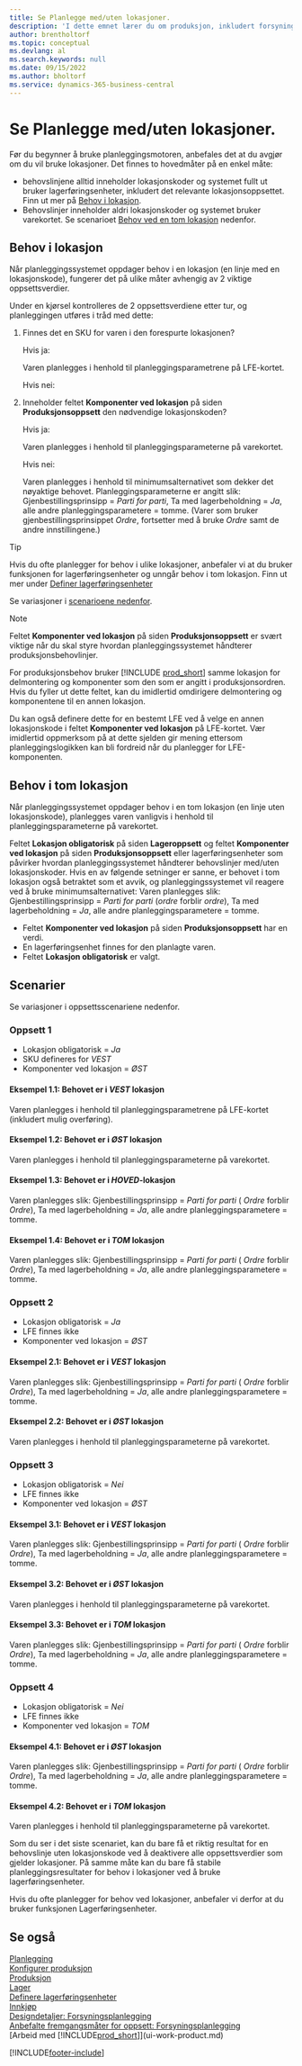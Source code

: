 ```yaml
---
title: Se Planlegge med/uten lokasjoner.
description: 'I dette emnet lærer du om produksjon, inkludert forsyningsplanlegging, i Business Central.'
author: brentholtorf
ms.topic: conceptual
ms.devlang: al
ms.search.keywords: null
ms.date: 09/15/2022
ms.author: bholtorf
ms.service: dynamics-365-business-central
---
```

# <a name="planning-with-or-without-locations"></a>Se Planlegge med/uten lokasjoner.

Før du begynner å bruke planleggingsmotoren, anbefales det at du avgjør om du vil bruke lokasjoner. Det finnes to hovedmåter på en enkel måte:

* behovslinjene alltid inneholder lokasjonskoder og systemet fullt ut bruker lagerføringsenheter, inkludert det relevante lokasjonsoppsettet. Finn ut mer på [Behov i lokasjon](#demand-at-location).  
* Behovslinjer inneholder aldri lokasjonskoder og systemet bruker varekortet. Se scenarioet [Behov ved en tom lokasjon](#demand-at-blank-location) nedenfor.

## <a name="demand-at-location"></a>Behov i lokasjon

Når planleggingssystemet oppdager behov i en lokasjon (en linje med en lokasjonskode), fungerer det på ulike måter avhengig av 2 viktige oppsettsverdier.  

Under en kjørsel kontrolleres de 2 oppsettsverdiene etter tur, og planleggingen utføres i tråd med dette:  

1. Finnes det en SKU for varen i den forespurte lokasjonen?  

    Hvis ja:  

    Varen planlegges i henhold til planleggingsparametrene på LFE-kortet.  

    Hvis nei:  

2. Inneholder feltet **Komponenter ved lokasjon** på siden **Produksjonsoppsett** den nødvendige lokasjonskoden?  

    Hvis ja:  

    Varen planlegges i henhold til planleggingsparameterne på varekortet.  

    Hvis nei:  

    Varen planlegges i henhold til minimumsalternativet som dekker det nøyaktige behovet. Planleggingsparameterne er angitt slik: Gjenbestillingsprinsipp = *Parti for parti*, Ta med lagerbeholdning = *Ja*, alle andre planleggingsparametere = tomme. (Varer som bruker gjenbestillingsprinsippet *Ordre*, fortsetter med å bruke *Ordre* samt de andre innstillingene.)

> [!TIP]
> Hvis du ofte planlegger for behov i ulike lokasjoner, anbefaler vi at du bruker funksjonen for lagerføringsenheter og unngår behov i tom lokasjon. Finn ut mer under [Definer lagerføringsenheter](inventory-how-to-set-up-stockkeeping-units.md)

Se variasjoner i [scenarioene nedenfor](#scenarios).

> [!NOTE]
> Feltet **Komponenter ved lokasjon** på siden **Produksjonsoppsett** er svært viktige når du skal styre hvordan planleggingssystemet håndterer produksjonsbehovlinjer.
>
> For produksjonsbehov bruker [!INCLUDE [prod_short](includes/prod_short.md)] samme lokasjon for delmontering og komponenter som den som er angitt i produksjonsordren. Hvis du fyller ut dette feltet, kan du imidlertid omdirigere delmontering og komponentene til en annen lokasjon.
>
> Du kan også definere dette for en bestemt LFE ved å velge en annen lokasjonskode i feltet **Komponenter ved lokasjon** på LFE-kortet. Vær imidlertid oppmerksom på at dette sjelden gir mening ettersom planleggingslogikken kan bli fordreid når du planlegger for LFE-komponenten.

## <a name="demand-at-blank-location"></a>Behov i tom lokasjon

Når planleggingssystemet oppdager behov i en tom lokasjon (en linje uten lokasjonskode), planlegges varen vanligvis i henhold til planleggingsparameterne på varekortet.

Feltet **Lokasjon obligatorisk** på siden **Lageroppsett** og feltet **Komponenter ved lokasjon** på siden **Produksjonsoppsett** eller lagerføringsenheter som påvirker hvordan planleggingssystemet håndterer behovslinjer med/uten lokasjonskoder. Hvis en av følgende setninger er sanne, er behovet i tom lokasjon også betraktet som et avvik, og planleggingssystemet vil reagere ved å bruke minimumsalternativet: Varen planlegges slik: Gjenbestillingsprinsipp = *Parti for parti* (*ordre* forblir *ordre*), Ta med lagerbeholdning = *Ja*, alle andre planleggingsparametere = tomme.

* Feltet **Komponenter ved lokasjon** på siden **Produksjonsoppsett** har en verdi.
* En lagerføringsenhet finnes for den planlagte varen.
* Feltet **Lokasjon obligatorisk** er valgt.

## <a name="scenarios"></a>Scenarier

Se variasjoner i oppsettsscenariene nedenfor.

### <a name="setup-1"></a>Oppsett 1

* Lokasjon obligatorisk = *Ja*  
* SKU defineres for *VEST*  
* Komponenter ved lokasjon = *ØST*  

#### <a name="case-11-demand-is-at-west-location"></a>Eksempel 1.1: Behovet er i *VEST* lokasjon

Varen planlegges i henhold til planleggingsparametrene på LFE-kortet (inkludert mulig overføring).

#### <a name="case-12-demand-is-at-east-location"></a>Eksempel 1.2: Behovet er i *ØST* lokasjon

Varen planlegges i henhold til planleggingsparameterne på varekortet.

#### <a name="case-13-demand-is-at-main-location"></a>Eksempel 1.3: Behovet er i *HOVED*-lokasjon

Varen planlegges slik: Gjenbestillingsprinsipp = *Parti for parti* ( *Ordre* forblir *Ordre*), Ta med lagerbeholdning = *Ja*, alle andre planleggingsparametere = tomme.

#### <a name="case-14-demand-is-at-blank-location"></a>Eksempel 1.4: Behovet er i *TOM* lokasjon

Varen planlegges slik: Gjenbestillingsprinsipp = *Parti for parti* ( *Ordre* forblir *Ordre*), Ta med lagerbeholdning = *Ja*, alle andre planleggingsparametere = tomme.

### <a name="setup-2"></a>Oppsett 2

* Lokasjon obligatorisk = *Ja*  
* LFE finnes ikke  
* Komponenter ved lokasjon = *ØST*  

#### <a name="case-21-demand-is-at-west-location"></a>Eksempel 2.1: Behovet er i *VEST* lokasjon

Varen planlegges slik: Gjenbestillingsprinsipp = *Parti for parti* ( *Ordre* forblir *Ordre*), Ta med lagerbeholdning = *Ja*, alle andre planleggingsparametere = tomme.

#### <a name="case-22-demand-is-at-east-location"></a>Eksempel 2.2: Behovet er i *ØST* lokasjon

Varen planlegges i henhold til planleggingsparameterne på varekortet.  

### <a name="setup-3"></a>Oppsett 3

* Lokasjon obligatorisk = *Nei*  
* LFE finnes ikke  
* Komponenter ved lokasjon = *ØST*  

#### <a name="case-31-demand-is-at-west-location"></a>Eksempel 3.1: Behovet er i *VEST* lokasjon

Varen planlegges slik: Gjenbestillingsprinsipp = *Parti for parti* ( *Ordre* forblir *Ordre*), Ta med lagerbeholdning = *Ja*, alle andre planleggingsparametere = tomme.

#### <a name="case-32-demand-is-at-east-location"></a>Eksempel 3.2: Behovet er i *ØST* lokasjon

Varen planlegges i henhold til planleggingsparameterne på varekortet.  

#### <a name="case-33-demand-is-at-blank-location"></a>Eksempel 3.3: Behovet er i *TOM* lokasjon

Varen planlegges slik: Gjenbestillingsprinsipp = *Parti for parti* ( *Ordre* forblir *Ordre*), Ta med lagerbeholdning = *Ja*, alle andre planleggingsparametere = tomme.

### <a name="setup-4"></a>Oppsett 4

* Lokasjon obligatorisk = *Nei*  
* LFE finnes ikke  
* Komponenter ved lokasjon = *TOM*  

#### <a name="case-41-demand-is-at-east-location"></a>Eksempel 4.1: Behovet er i *ØST* lokasjon

Varen planlegges slik: Gjenbestillingsprinsipp = *Parti for parti* ( *Ordre* forblir *Ordre*), Ta med lagerbeholdning = *Ja*, alle andre planleggingsparametere = tomme.

#### <a name="case-42-demand-is-at-blank-location"></a>Eksempel 4.2: Behovet er i *TOM* lokasjon

Varen planlegges i henhold til planleggingsparameterne på varekortet.

Som du ser i det siste scenariet, kan du bare få et riktig resultat for en behovslinje uten lokasjonskode ved å deaktivere alle oppsettsverdier som gjelder lokasjoner. På samme måte kan du bare få stabile planleggingsresultater for behov i lokasjoner ved å bruke lagerføringsenheter.  

Hvis du ofte planlegger for behov ved lokasjoner, anbefaler vi derfor at du bruker funksjonen Lagerføringsenheter.

## <a name="see-also"></a>Se også

[Planlegging](production-planning.md)  
[Konfigurer produksjon](production-configure-production-processes.md)  
[Produksjon](production-manage-manufacturing.md)  
[Lager](inventory-manage-inventory.md)  
[Definere lagerføringsenheter](inventory-how-to-set-up-stockkeeping-units.md)  
[Innkjøp](purchasing-manage-purchasing.md)  
[Designdetaljer: Forsyningsplanlegging](design-details-supply-planning.md)  
[Anbefalte fremgangsmåter for oppsett: Forsyningsplanlegging](setup-best-practices-supply-planning.md)  
[Arbeid med [!INCLUDE[prod_short](includes/prod_short.md)]](ui-work-product.md)  

[!INCLUDE[footer-include](includes/footer-banner.md)]
